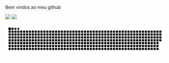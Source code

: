 Bem vindos ao meu github

<div>
<img src="https://github-readme-stats.vercel.app/api?username=Tubagao&show_icons=true&theme=midnight-purple"/>
<img align="top"src="https://github-readme-stats.vercel.app/api/top-langs/?username=Tubagao&layout=compact&hide=shell&theme=midnight-purple"/>
</div>



  ![Snake animation](https://github.com/Tubagao/Tubagao/blob/output/github-contribution-grid-snake.svg)
